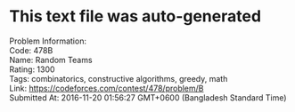 # This text file was auto-generated  
  
Problem Information:  
Code: 478B  
Name: Random Teams  
Rating: 1300  
Tags: combinatorics, constructive algorithms, greedy, math  
Link: https://codeforces.com/contest/478/problem/B  
Submitted At: 2016-11-20 01:56:27 GMT+0600 (Bangladesh Standard Time)  
